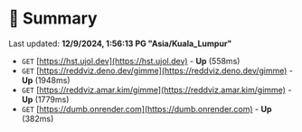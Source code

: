 # 📖 Summary
Last updated: **12/9/2024, 1:56:13 PG "Asia/Kuala_Lumpur"**

- `GET` [https://hst.ujol.dev](https://hst.ujol.dev) - **Up** (558ms)
- `GET` [https://reddviz.deno.dev/gimme](https://reddviz.deno.dev/gimme) - **Up** (1948ms)
- `GET` [https://reddviz.amar.kim/gimme](https://reddviz.amar.kim/gimme) - **Up** (1779ms)
- `GET` [https://dumb.onrender.com](https://dumb.onrender.com) - **Up** (382ms)
